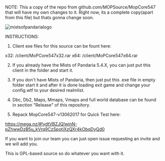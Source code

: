 NOTE: This a copy of the repo from github.com/MOPSource/MopCore547 that will have my own changes to it. Right now, its a complete copy(apart
from this file) but thats gonna change soon.

![mistsofpandarialogo](https://cloud.githubusercontent.com/assets/812439/18619016/c10a0e20-7dfa-11e6-92c3-0f0dc1f1be75.png)


 INSTRUCTIONS:
 
1) Client exe files for this source can be fount here:

x32: <source directory>/client/MoPCore547x32.rar
x64: <source directory>/client/MoPCore547x64.rar

2) If you already have the Mists of Pandaria 5.4.X, you can just put this client in the folder and start it.

3) If you don't have Mists of Pandaria, then just put this .exe file in empty folder start it and
   after it is done loading exit game and change your config.wtf to your desired realmlist.
   
4) Dbc, Db2, Maps, Mmaps, Vmaps and full world database can be found
   in section "Release" of this repository.

5) Repack MopCore547-v13062017 for Quick Test here:

https://mega.nz/#!ydtVBZJQ!winN-pZhwwDzB5u_kVrq9CzSpotjXzQXr4kObqDyQd0


If you want to join our team you can just open issue requesting an invite and we will add you.

This is GPL-based source so do whatever you want with it.

